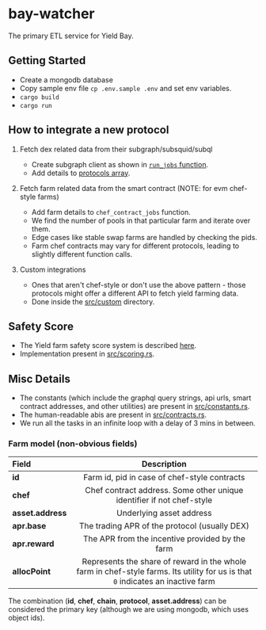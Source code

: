 # bay-watcher

The primary ETL service for Yield Bay.

## Getting Started

- Create a mongodb database
- Copy sample env file `cp .env.sample .env` and set env variables.
- `cargo build`
- `cargo run`

## How to integrate a new protocol

1.  Fetch dex related data from their subgraph/subsquid/subql

    - Create subgraph client as shown in [`run_jobs` function](src/main.rs#L56).
    - Add details to [protocols array](src/main.rs#L121).

2.  Fetch farm related data from the smart contract (NOTE: for evm chef-style farms)

    - Add farm details to `chef_contract_jobs` function.
    - We find the number of pools in that particular farm and iterate over them.
    - Edge cases like stable swap farms are handled by checking the pids.
    - Farm chef contracts may vary for different protocols, leading to slightly different function calls.

3.  Custom integrations

    - Ones that aren't chef-style or don't use the above pattern - those protocols might offer a different API to fetch yield farming data.
    - Done inside the [src/custom](src/custom) directory.

## Safety Score

- The Yield farm safety score system is described [here](https://hackmd.io/@rz4NXhzNS0qhxd_EzzPY_Q/BJFENaxuo).
- Implementation present in [src/scoring.rs](src/scoring.rs).

## Misc Details

- The constants (which include the graphql query strings, api urls, smart contract addresses, and other utilities) are present in [src/constants.rs](src/constants.rs).
- The human-readable abis are present in [src/contracts.rs](src/contracts.rs).
- We run all the tasks in an infinite loop with a delay of 3 mins in between.

### Farm model (non-obvious fields)

| Field             |                                                           Description                                                           |
| :---------------- | :-----------------------------------------------------------------------------------------------------------------------------: |
| **id**            |                                          Farm id, pid in case of chef-style contracts                                           |
| **chef**          |                              Chef contract address. Some other unique identifier if not chef-style                              |
| **asset.address** |                                                    Underlying asset address                                                     |
| **apr.base**      |                                          The trading APR of the protocol (usually DEX)                                          |
| **apr.reward**    |                                         The APR from the incentive provided by the farm                                         |
| **allocPoint**    | Represents the share of reward in the whole farm in chef-style farms. Its utility for us is that `0` indicates an inactive farm |

The combination (**id**, **chef**, **chain**, **protocol**, **asset.address**) can be considered the primary key (although we are using mongodb, which uses object ids).
